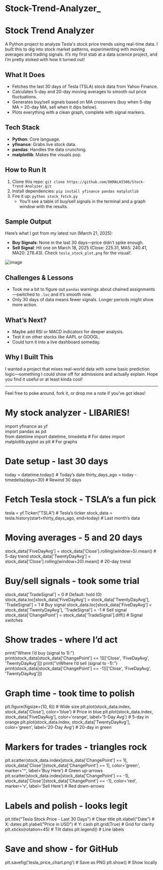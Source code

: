 # Stock-Trend-Analyzer_
# Stock Trend Analyzer

A Python project to analyze Tesla's stock price trends using real-time data. I built this to dig into stock market patterns, experimenting with moving averages and trading signals. It’s my first stab at a data science project, and I’m pretty stoked with how it turned out!

## What It Does
- Fetches the last 30 days of Tesla (TSLA) stock data from Yahoo Finance.
- Calculates 5-day and 20-day moving averages to smooth out price fluctuations.
- Generates buy/sell signals based on MA crossovers (buy when 5-day MA > 20-day MA, sell when it dips below).
- Plots everything with a clean graph, complete with signal markers.

## Tech Stack
- **Python**: Core language.
- **yfinance**: Grabs live stock data.
- **pandas**: Handles the data crunching.
- **matplotlib**: Makes the visuals pop.

## How to Run It
1. Clone this repo: `git clone https://github.com/DKMALHI506/Stock-Trend-Analyzer.git`
2. Install dependencies: `pip install yfinance pandas matplotlib`
3. Fire it up: `python stock_fetch.py`
   - You’ll see a table of buy/sell signals in the terminal and a graph window with the results.

## Sample Output
Here’s what I got from my latest run (March 21, 2025):
- **Buy Signals**: None in the last 30 days—price didn’t spike enough.
- **Sell Signal**: Hit one on March 18, 2025 (Close: 225.31, MA5: 240.41, MA20: 278.43). Check `tesla_stock_plot.png` for the visual!

![image](https://github.com/user-attachments/assets/ca6939ab-773c-4178-98ab-f5eb561724d3)


## Challenges & Lessons
- Took me a bit to figure out `pandas` warnings about chained assignments—switched to `.loc` and it’s smooth now.
- Only 30 days of data means fewer signals. Longer periods might show more action.

## What’s Next?
- Maybe add RSI or MACD indicators for deeper analysis.
- Test it on other stocks like AAPL or GOOGL.
- Could turn it into a live dashboard someday.

## Why I Built This
I wanted a project that mixes real-world data with some basic prediction logic—something I could show off for admissions and actually explain. Hope you find it useful or at least kinda cool!

---
Feel free to poke around, fork it, or drop me a note if you’ve got ideas!


# My stock analyzer - LIBARIES!
  import yfinance as yf            
  import pandas as pd                
  from datetime import datetime, timedelta  # For dates
  import matplotlib.pyplot as plt    # For graphs

# Date setup - last 30 days
today = datetime.today()           # Today’s date
thirty_days_ago = today - timedelta(days=30)  # Rewind 30 days

# Fetch Tesla stock - TSLA’s a fun pick
tesla = yf.Ticker("TSLA")          # Tesla’s ticker
stock_data = tesla.history(start=thirty_days_ago, end=today)  # Last month’s data

# Moving averages - 5 and 20 days
stock_data['FiveDayAvg'] = stock_data['Close'].rolling(window=5).mean()    # 5-day trend
stock_data['TwentyDayAvg'] = stock_data['Close'].rolling(window=20).mean() # 20-day trend

# Buy/sell signals - took some trial
stock_data['TradeSignal'] = 0      # Default: hold (0)
stock_data.loc[stock_data['FiveDayAvg'] > stock_data['TwentyDayAvg'], 'TradeSignal'] = 1   # Buy signal
stock_data.loc[stock_data['FiveDayAvg'] < stock_data['TwentyDayAvg'], 'TradeSignal'] = -1  # Sell signal
stock_data['ChangePoint'] = stock_data['TradeSignal'].diff()  # Signal switches

# Show trades - where I’d act
print("Where I’d buy (signal to 1):")
print(stock_data[stock_data['ChangePoint'] == 1][['Close', 'FiveDayAvg', 'TwentyDayAvg']])
print("\nWhere I’d sell (signal to -1):")
print(stock_data[stock_data['ChangePoint'] == -1][['Close', 'FiveDayAvg', 'TwentyDayAvg']])

# Graph time - took time to polish
plt.figure(figsize=(10, 6))        # Wide size
plt.plot(stock_data.index, stock_data['Close'], color='blue')           # Price in blue
plt.plot(stock_data.index, stock_data['FiveDayAvg'], color='orange', label='5-Day Avg')    # 5-day in orange
plt.plot(stock_data.index, stock_data['TwentyDayAvg'], color='green', label='20-Day Avg')  # 20-day in green

# Markers for trades - triangles rock
plt.scatter(stock_data.index[stock_data['ChangePoint'] == 1], 
            stock_data['Close'][stock_data['ChangePoint'] == 1], 
            color='green', marker='^', label='Buy Here')  # Green up-arrows
plt.scatter(stock_data.index[stock_data['ChangePoint'] == -1], 
            stock_data['Close'][stock_data['ChangePoint'] == -1], 
            color='red', marker='v', label='Sell Here')   # Red down-arrows

# Labels and polish - looks legit
plt.title("Tesla Stock Price - Last 30 Days")  # Clear title
plt.xlabel("Date")                  # X: dates
plt.ylabel("Price in USD")          # Y: cash
plt.grid(True)                      # Grid for clarity
plt.xticks(rotation=45)             # Tilt dates
plt.legend()                        # Line labels

# Save and show - for GitHub
plt.savefig('tesla_price_chart.png')  # Save as PNG
plt.show()                          # Show locally
